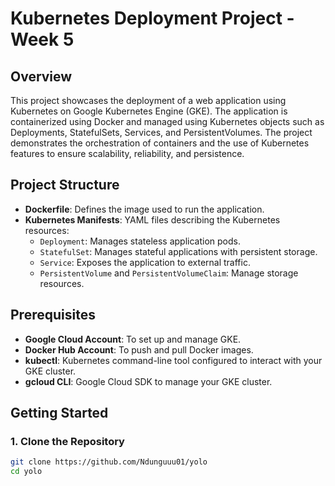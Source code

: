 # Kubernetes Deployment Project - Week 5

## Overview

This project showcases the deployment of a web application using Kubernetes on Google Kubernetes Engine (GKE). The application is containerized using Docker and managed using Kubernetes objects such as Deployments, StatefulSets, Services, and PersistentVolumes. The project demonstrates the orchestration of containers and the use of Kubernetes features to ensure scalability, reliability, and persistence.

## Project Structure

- **Dockerfile**: Defines the image used to run the application.
- **Kubernetes Manifests**: YAML files describing the Kubernetes resources:
  - `Deployment`: Manages stateless application pods.
  - `StatefulSet`: Manages stateful applications with persistent storage.
  - `Service`: Exposes the application to external traffic.
  - `PersistentVolume` and `PersistentVolumeClaim`: Manage storage resources.

## Prerequisites

- **Google Cloud Account**: To set up and manage GKE.
- **Docker Hub Account**: To push and pull Docker images.
- **kubectl**: Kubernetes command-line tool configured to interact with your GKE cluster.
- **gcloud CLI**: Google Cloud SDK to manage your GKE cluster.

## Getting Started

### 1. Clone the Repository

```bash
git clone https://github.com/Ndunguuu01/yolo
cd yolo
